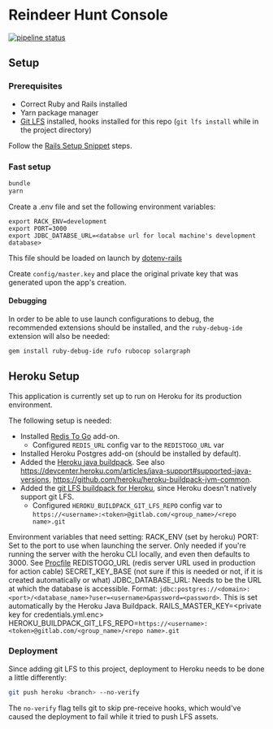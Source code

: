 # Reindeer Hunt Console

[![pipeline status](https://gitlab.com/hunt-console/console/badges/master/pipeline.svg)](https://gitlab.com/hunt-console/console/-/commits/master)

## Setup

### Prerequisites

-   Correct Ruby and Rails installed
-   Yarn package manager
-   [Git LFS](https://git-lfs.github.com/) installed, hooks installed for this repo
    (`git lfs install` while in the project directory)

Follow the [Rails Setup Snippet](https://gitlab.com/-/snippets/2001897) steps.

### Fast setup

```bash
bundle
yarn
```

Create a .env file and set the following environment variables:

```
export RACK_ENV=development
export PORT=3000
export JDBC_DATABSE_URL=<databse url for local machine's development database>
```

This file should be loaded on launch by [dotenv-rails](https://github.com/bkeepers/dotenv)

Create `config/master.key` and place the original private key that was generated upon the app's creation.

#### Debugging

In order to be able to use launch configurations to debug, the recommended extensions should be installed, and the `ruby-debug-ide` extension will also be needed:

```bash
gem install ruby-debug-ide rufo rubocop solargraph
```

## Heroku Setup

This application is currently set up to run on Heroku for its production environment.

The following setup is needed:

-   Installed [Redis To Go](https://elements.heroku.com/addons/redistogo) add-on.
    -   Configured `REDIS_URL` config var to the `REDISTOGO_URL` var
-   Installed Heroku Postgres add-on (should be installed by default).
-   Added the [Heroku java buildpack](https://help.heroku.com/2FSHO0RR/how-can-i-add-java-to-a-non-java-app).
    See also https://devcenter.heroku.com/articles/java-support#supported-java-versions, https://github.com/heroku/heroku-buildpack-jvm-common.
-   Added the [git LFS buildpack for Heroku](https://github.com/raxod502/heroku-buildpack-git-lfs),
    since Heroku doesn't natively support git LFS.
    -   Configured `HEROKU_BUILDPACK_GIT_LFS_REPO` config var to `https://<username>:<token>@gitlab.com/<group_name>/<repo name>.git`

Environment variables that need setting:
RACK_ENV (set by heroku)
PORT: Set to the port to use when launching the server. Only needed if you're running the server with the heroku CLI locally, and even then defaults to 3000. See [Procfile](./Procfile)
REDISTOGO_URL (redis server URL used in production for action cable)
SECRET_KEY_BASE (not sure if this is needed or not, if it is created automatically or what)
JDBC_DATABASE_URL: Needs to be the URL at which the database is accessible. Format: `jdbc:postgres://<domain>:<port>/<database_name>?user=<username>&password=<password>`. This is set automatically by the Heroku Java Buildpack.
RAILS_MASTER_KEY=\<private key for credentials.yml.enc\>
HEROKU_BUILDPACK_GIT_LFS_REPO=`https://<username>:<token>@gitlab.com/<group_name>/<repo name>.git`

### Deployment

Since adding git LFS to this project, deployment to Heroku needs to be done a little differently:

```bash
git push heroku <branch> --no-verify
```

The `no-verify` flag tells git to skip pre-receive hooks, which would've caused the deployment to fail while
it tried to push LFS assets.
